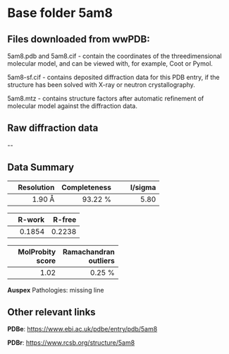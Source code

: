 # Base folder 5am8

## Files downloaded from wwPDB:

5am8.pdb and 5am8.cif - contain the coordinates of the threedimensional molecular model, and can be viewed with, for example, Coot or Pymol.

5am8-sf.cif - contains deposited diffraction data for this PDB entry, if the structure has been solved with X-ray or neutron crystallography.

5am8.mtz - contains structure factors after automatic refinement of molecular model against the diffraction data.

## Raw diffraction data

--<br> 

## Data Summary
|   | Resolution | Completeness| I/sigma |
|---|-------------:|----------------:|--------------:|
|   |1.90 Å|93.22 %|<img width=50/>5.80 |

|   | **R-work**| **R-free**   
|---|-------------:|----------------:|           
||0.1854|0.2238|

|   |**MolProbity<br>score**| **Ramachandran<br>outliers** 
|---|-------------:|----------------:|
||1.02|0.25 %|

**Auspex** Pathologies: missing line

 

## Other relevant links 
**PDBe**:  https://www.ebi.ac.uk/pdbe/entry/pdb/5am8
 
**PDBr**: https://www.rcsb.org/structure/5am8 

